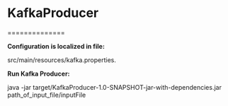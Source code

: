 # KafkaProducer
==============

**Configuration is localized in file:**

src/main/resources/kafka.properties.

**Run Kafka Producer:**

java -jar target/KafkaProducer-1.0-SNAPSHOT-jar-with-dependencies.jar path_of_input_file/inputFile 
